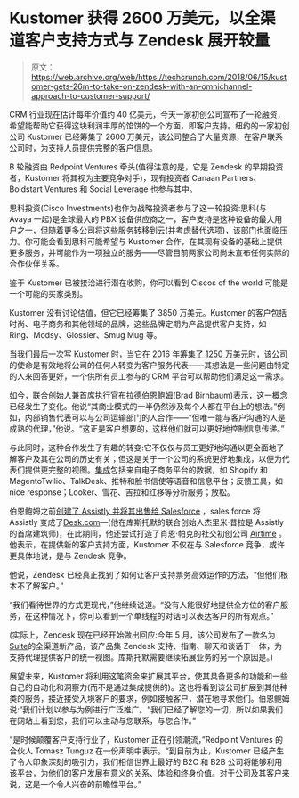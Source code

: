 # Kustomer 获得 2600 万美元，以全渠道客户支持方式与 Zendesk 展开较量

> 原文：<https://web.archive.org/web/https://techcrunch.com/2018/06/15/kustomer-gets-26m-to-take-on-zendesk-with-an-omnichannel-approach-to-customer-support/>

CRM 行业现在估计每年价值约 40 亿美元，今天一家初创公司宣布了一轮融资，希望能帮助它获得这块利润丰厚的馅饼的一个方面，即客户支持。纽约的一家初创公司 Kustomer 已经筹集了 2600 万美元，该公司整合了大量资源，在客户联系公司时，为支持人员提供完整的客户信息。

B 轮融资由 Redpoint Ventures 牵头(值得注意的是，它是 Zendesk 的早期投资者，Kustomer 将其视为主要竞争对手)，现有投资者 Canaan Partners、Boldstart Ventures 和 Social Leverage 也参与其中。

思科投资(Cisco Investments)也作为战略投资者参与了这一轮投资:思科(与 Avaya 一起)是全球最大的 PBX 设备供应商之一，客户支持是这种设备的最大用户之一，但随着更多公司将这些服务转移到云(并考虑替代选项)，该部门也面临压力。你可能会看到思科可能希望与 Kustomer 合作，在其现有设备的基础上提供更多服务，并可能作为一项独立的服务——尽管目前两家公司尚未宣布任何实际的合作伙伴关系。

鉴于 Kustomer 已被接洽进行潜在收购，你可以看到 Ciscos of the world 可能是一个可能的买家类别。

Kustomer 没有讨论估值，但它已经筹集了 3850 万美元。Kustomer 的客户包括时尚、电子商务和其他领域的品牌，这些品牌定期为产品提供客户支持，如 Ring、Modsy、Glossier、Smug Mug 等。

当我们最后一次写 Kustomer 时，当它在 2016 年[筹集了 1250 万美元](https://web.archive.org/web/20230402071618/https://techcrunch.com/2016/09/27/kustomer-customer-care/)时，该公司的使命是有效地将公司的任何人转变为客户服务代表——其想法是一些问题由特定的人来回答更好，一个供所有员工参与的 CRM 平台可以帮助他们满足这一需求。

如今，联合创始人兼首席执行官布拉德伯恩鲍姆(Brad Birnbaum)表示，这一概念已经发生了变化。他说“其商业模式的一半仍然涉及每个人都在平台上的想法。”例如，内部销售代表可以与公司运输部门的人合作——“但唯一能与客户沟通的人是成熟的代理，”他说。“这正是客户想要的，这样他们就可以更好地控制信息传递。”

与此同时，这种合作发生了有趣的转变:它不仅仅与员工更好地沟通以更全面地了解客户及其在公司的历史有关；但这是关于一个公司的系统更好地集成，以便为代表们提供更完整的视图。[集成](https://web.archive.org/web/20230402071618/https://www.kustomer.com/product/integrations/)包括来自电子商务平台的数据，如 Shopify 和 MagentoTwilio、TalkDesk、推特和脸书信使等语音和信息平台；反馈工具，如 nice response；Looker、雪花、吉拉和红移等分析服务；放松。

伯恩鲍姆之前[创建了 Assistly 并将其出售给 Salesforce](https://web.archive.org/web/20230402071618/https://techcrunch.com/2011/09/21/salesforce-buys-social-customer-service-saas-startup-assistly-for-50m-in-cash/?_ga=2.29525176.668524954.1529079847-1960936357.1517502256) ，sales force 将 Assistly 变成了[Desk.com](https://web.archive.org/web/20230402071618/https://en.wikipedia.org/wiki/Desk.com)—(他在库斯托默的联合创始人杰里米·昔拉是 Assistly 的首席建筑师)，在此期间，他还尝试打造了肖恩·帕克的社交初创公司 [Airtime](https://web.archive.org/web/20230402071618/http://airtime.com/) 。他表示，在提供新的客户支持方面，Kustomer 不仅在与 Salesforce 竞争，或许更具体地说，是与 Zendesk 竞争。

他说，Zendesk 已经真正找到了如何让客户支持票务高效运作的方法，“但他们根本不了解客户。”

“我们看待世界的方式更现代，”他继续说道。“没有人能很好地提供全方位的客户服务，在这种情况下，你可以看到一个单线程的对话可以表达客户的所有观点。”

(实际上，Zendesk 现在已经开始做出回应:今年 5 月，该公司发布了一款名为[Suite](https://web.archive.org/web/20230402071618/https://www.zendesk.co.uk/suite/)的全渠道新产品，该产品集 Zendesk 支持、指南、聊天和谈话于一体，为支持代理提供客户的统一视图。库斯托默需要继续拓展业务的另一个原因是。)

展望未来，Kustomer 将利用这笔资金来扩展其平台，使其具备更多的功能和一些自己的自动化和洞察力(而不是通过集成提供的)。这也将看到该公司扩展到其他种类的服务，接近接受入境客户的要求，例如接触客户，潜在地寻求他们。伯恩鲍姆说:“我们计划以参与为例进行广泛推广。“我们已经了解您的一切，所以如果我们在网站上看到您，我们可以主动与您联系，与您合作。”

“是时候颠覆客户支持行业了，Kustomer 正在引领潮流，”Redpoint Ventures 的合伙人 Tomasz Tunguz 在一份声明中表示。“到目前为止，Kustomer 已经产生了令人印象深刻的吸引力，我们相信世界上最好的 B2C 和 B2B 公司将能够利用该平台，为他们的客户发展有意义的关系、体验和终身价值。对于公司及其客户来说，这是一个令人兴奋的前瞻性平台。”